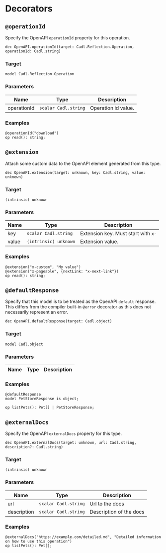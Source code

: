 # Decorators

## `@operationId`

Specify the OpenAPI `operationId` property for this operation.

```cadl
dec OpenAPI.operationId(target: Cadl.Reflection.Operation, operationId: Cadl.string)
```

### Target

`model Cadl.Reflection.Operation`

### Parameters

| Name        | Type                 | Description         |
| ----------- | -------------------- | ------------------- |
| operationId | `scalar Cadl.string` | Operation id value. |

### Examples

```cadl
@operationId("download")
op read(): string;
```

## `@extension`

Attach some custom data to the OpenAPI element generated from this type.

```cadl
dec OpenAPI.extension(target: unknown, key: Cadl.string, value: unknown)
```

### Target

`(intrinsic) unknown`

### Parameters

| Name  | Type                  | Description                         |
| ----- | --------------------- | ----------------------------------- |
| key   | `scalar Cadl.string`  | Extension key. Must start with `x-` |
| value | `(intrinsic) unknown` | Extension value.                    |

### Examples

```cadl
@extension("x-custom", "My value")
@extension("x-pageable", {nextLink: "x-next-link"})
op read(): string;
```

## `@defaultResponse`

Specify that this model is to be treated as the OpenAPI `default` response.
This differs from the compiler built-in `@error` decorator as this does not necessarily represent an error.

```cadl
dec OpenAPI.defaultResponse(target: Cadl.object)
```

### Target

`model Cadl.object`

### Parameters

| Name | Type | Description |
| ---- | ---- | ----------- |

### Examples

```cadl
@defaultResponse
model PetStoreResponse is object;

op listPets(): Pet[] | PetStoreResponse;
```

## `@externalDocs`

Specify the OpenAPI `externalDocs` property for this type.

```cadl
dec OpenAPI.externalDocs(target: unknown, url: Cadl.string, description?: Cadl.string)
```

### Target

`(intrinsic) unknown`

### Parameters

| Name        | Type                 | Description             |
| ----------- | -------------------- | ----------------------- |
| url         | `scalar Cadl.string` | Url to the docs         |
| description | `scalar Cadl.string` | Description of the docs |

### Examples

```cadl
@externalDocs("https://example.com/detailed.md", "Detailed information on how to use this operation")
op listPets(): Pet[];
```
